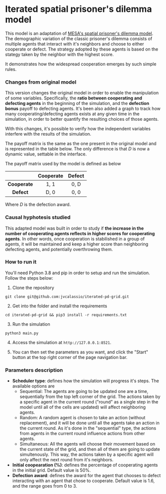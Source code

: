 # Iterated spatial prisoner's dilemma model

This model is an adaptation of [MESA's spatial prisoner's dilemma model](https://github.com/projectmesa/mesa/tree/v0.9.0/examples). The demographic variation of the classic prisoner's dilemma consists of multiple agents that interact with it's neighbors and choose to either cooperate or defect. The strategy adopted by these agents is based on the stategy taken by the neighbor with the highest score.

It demonstrates how the widespread cooperation emerges by such simple rules.

### Changes from original model

This version changes the original model in order to enable the manipulation of some variables. Specifically, the **ratio between cooperating and defecting agents** in the beginning of the simulation, and the **defection bonus** payoff to defecting agents. It's been also added a graph to track how many cooperating/defecting agents exists at any given time in the simulation, in order to better quantify the resulting choices of those agents.

With this changes, it's possible to verify how the independent variables interfere with the results of the simulation.

The payoff matrix is the same as the one present in the original model and is represented in the table below. The only difference is that *D* is now a dynamic value, settable in the interface.

The payoff matrix used by the model is defined as below

|               | Cooperate | Defect|
|:-------------:|:---------:|:-----:|
| **Cooperate** | 1, 1      | 0, D  |
| **Defect**    | D, 0      | 0, 0  |

Where *D* is the defection award.

### Causal hyphotesis studied

This adapted model was built in order to study if **the increase in the number of cooperating agents reflects in higher scores for cooperating agents**. In other words, once cooperation is stabilished in a group of agents, it will be maintained and keep a higher score than neighboring defecting agents, and potentially overthrowing them.

### How to run it

You'll need Python 3.8 and pip in order to setup and run the simulation. Follow the steps below:

1. Clone the repository

```
git clone git@github.com:jvcalassio/iterated-pd-grid.git
```

2. Get into the folder and install the requirements

```
cd iterated-pd-grid && pip3 install -r requirements.txt
```

3. Run the simulation

```
python3 main.py
```

4. Access the simulation at `http://127.0.0.1:8521`.

5. You can then set the parameters as you want, and click the "Start" button at the top right corner of the page navigation bar.

### Parameters description

- **Scheduler type**: defines how the simulation will progress it's steps. The available options are
  - Sequential: The agents are going to be updated one are a time, sequentially from the top left corner of the grid. The actions taken by a specific agent in the current round ("round" as a single step in the model until all of the cells are updated) will affect neighboring agents.
  - Random: A random agent is chosen to take an action (without replacement), and it will be done until all the agents take an action in the current round. As it's done in the "sequential" type, the actions from agents in the current round influence actions from other agents.
  - Simultaneous: All the agents will choose their movement based on the current state of the grid, and then all of them are going to update simultenously. This way, the actions taken by a specific agent will only affect the next round from it's neighbors.
- **Initial coopearation (%)**: defines the percentage of cooperating agents in the initial grid. Default value is 50%.
- **Defection award**: defines the award for the agent that chooses to defect interacting with an agent that chose to cooperate. Default value is 1.6, and the range goes from 0 to 3.